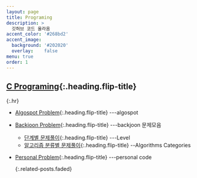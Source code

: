 ```yaml
---
layout: page
title: Programing
description: >
  깃허브 코드 올라옴
accent_color: '#268bd2'
accent_image:
  background: '#202020'
  overlay:    false
menu: true
order: 1
---
```


## [C Programing]{:.heading.flip-title}

{:.hr}

* [Algospot Problem]{:.heading.flip-title} ---algospot

* [Backjoon Problem]{:.heading.flip-title} ---backjoon 문제모음

  * [단계별 문제풀이]{:.heading.flip-title}  ---Level
  * [알고리즘 분류별 문제풀이]{:.heading.flip-title} --Algorithms Categories

* [Personal Problem]{:.heading.flip-title}  ---personal code

  {:.related-posts.faded}







[C Programing]: C_code.md

[Algospot Problem]: /_featured_categories/algospot/algospot.md

[단계별 문제풀이]: /backjoon/backjoon-level.md
[알고리즘 분류별 문제풀이]: /backjoon/backjoon-classification.md
[Personal Problem]: ../_featured_categories/personalcode/personalcode.md
[Backjoon Problem]: /category/backjoon-category

